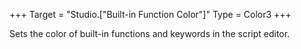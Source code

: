 +++
Target = "Studio.["Built-in Function Color"]"
Type = Color3
+++

Sets the color of built-in functions and keywords in the script editor.